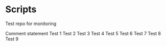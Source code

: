 # Scripts
Test repo for monitoring

Comment statement
Test 1
Test 2
Test 3
Test 4
Test 5
Test 6
Test 7
Test 8
Test 9
